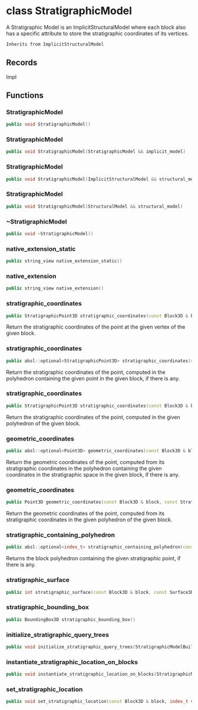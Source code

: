 # class StratigraphicModel


 A Stratigraphic Model is an ImplicitStructuralModel where each block also has a specific attribute to store the stratigraphic coordinates of its vertices.



```cpp
Inherits from ImplicitStructuralModel
```



## Records

Impl



## Functions

### StratigraphicModel

```cpp
public void StratigraphicModel()
```


### StratigraphicModel

```cpp
public void StratigraphicModel(StratigraphicModel && implicit_model)
```


### StratigraphicModel

```cpp
public void StratigraphicModel(ImplicitStructuralModel && structural_model)
```


### StratigraphicModel

```cpp
public void StratigraphicModel(StructuralModel && structural_model)
```


### ~StratigraphicModel

```cpp
public void ~StratigraphicModel()
```


### native_extension_static

```cpp
public string_view native_extension_static()
```


### native_extension

```cpp
public string_view native_extension()
```


### stratigraphic_coordinates

```cpp
public StratigraphicPoint3D stratigraphic_coordinates(const Block3D & block, index_t vertex_id)
```


 Return the stratigraphic coordinates of the point at the given vertex of the given block.

### stratigraphic_coordinates

```cpp
public absl::optional<StratigraphicPoint3D> stratigraphic_coordinates(const Block3D & block, const Point3D & geometric_point)
```


 Return the stratigraphic coordinates of the point, computed in the polyhedron containing the given point in the given block, if there is any.

### stratigraphic_coordinates

```cpp
public StratigraphicPoint3D stratigraphic_coordinates(const Block3D & block, const Point3D & geometric_point, index_t polyhedron_id)
```


 Return the stratigraphic coordinates of the point, computed in the given polyhedron of the given block.

### geometric_coordinates

```cpp
public absl::optional<Point3D> geometric_coordinates(const Block3D & block, const StratigraphicPoint3D & stratigraphic_point)
```


 Return the geometric coordinates of the point, computed from its stratigraphic coordinates in the polyhedron containing the given coordinates in the stratigraphic space in the given block, if there is any.

### geometric_coordinates

```cpp
public Point3D geometric_coordinates(const Block3D & block, const StratigraphicPoint3D & stratigraphic_point, index_t polyhedron_id)
```


 Return the geometric coordinates of the point, computed from its stratigraphic coordinates in the given polyhedron of the given block.

### stratigraphic_containing_polyhedron

```cpp
public absl::optional<index_t> stratigraphic_containing_polyhedron(const Block3D & block, const StratigraphicPoint3D & stratigraphic_point)
```


 Returns the block polyhedron containing the given stratigraphic point, if there is any.

### stratigraphic_surface

```cpp
public int stratigraphic_surface(const Block3D & block, const Surface3D & surface)
```


### stratigraphic_bounding_box

```cpp
public BoundingBox3D stratigraphic_bounding_box()
```


### initialize_stratigraphic_query_trees

```cpp
public void initialize_stratigraphic_query_trees(StratigraphicModelBuilderKey )
```


### instantiate_stratigraphic_location_on_blocks

```cpp
public void instantiate_stratigraphic_location_on_blocks(StratigraphicModelBuilderKey )
```


### set_stratigraphic_location

```cpp
public void set_stratigraphic_location(const Block3D & block, index_t vertex_id, stratigraphic_location_type value, StratigraphicModelBuilderKey )
```




